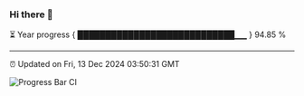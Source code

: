 ### Hi there 👋

⏳ Year progress { ████████████████████████████▁▁ } 94.85 %

---

⏰ Updated on Fri, 13 Dec 2024 03:50:31 GMT

![Progress Bar CI](https://github.com/IshwaranRudhara/GIT-ACTION/workflows/Progress%20Bar%20CI/badge.svg)

